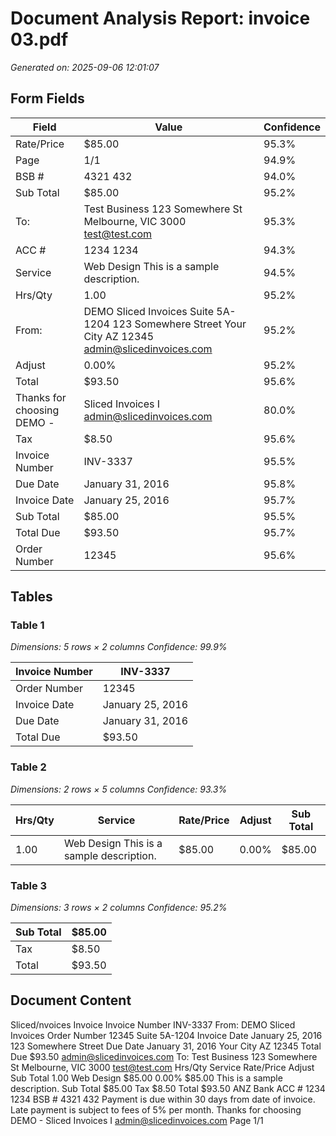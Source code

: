 # Document Analysis Report: invoice 03.pdf

*Generated on: 2025-09-06 12:01:07*

## Form Fields


| Field | Value | Confidence |
|-------|-------|------------|
| Rate/Price | $85.00 | 95.3% |
| Page | 1/1 | 94.9% |
| BSB # | 4321 432 | 94.0% |
| Sub Total | $85.00 | 95.2% |
| To: | Test Business 123 Somewhere St Melbourne, VIC 3000 test@test.com | 95.3% |
| ACC # | 1234 1234 | 94.3% |
| Service | Web Design This is a sample description. | 94.5% |
| Hrs/Qty | 1.00 | 95.2% |
| From: | DEMO Sliced Invoices Suite 5A-1204 123 Somewhere Street Your City AZ 12345 admin@slicedinvoices.com | 95.2% |
| Adjust | 0.00% | 95.2% |
| Total | $93.50 | 95.6% |
| Thanks for choosing DEMO - | Sliced Invoices I admin@slicedinvoices.com | 80.0% |
| Tax | $8.50 | 95.6% |
| Invoice Number | INV-3337 | 95.5% |
| Due Date | January 31, 2016 | 95.8% |
| Invoice Date | January 25, 2016 | 95.7% |
| Sub Total | $85.00 | 95.5% |
| Total Due | $93.50 | 95.7% |
| Order Number | 12345 | 95.6% |

## Tables


### Table 1
*Dimensions: 5 rows × 2 columns*
*Confidence: 99.9%*

| Invoice Number | INV-3337 |
|---|---|
| Order Number | 12345 |
| Invoice Date | January 25, 2016 |
| Due Date | January 31, 2016 |
| Total Due | $93.50 |

### Table 2
*Dimensions: 2 rows × 5 columns*
*Confidence: 93.3%*

| Hrs/Qty | Service | Rate/Price | Adjust | Sub Total |
|---|---|---|---|---|
| 1.00 | Web Design This is a sample description. | $85.00 | 0.00% | $85.00 |

### Table 3
*Dimensions: 3 rows × 2 columns*
*Confidence: 95.2%*

| Sub Total | $85.00 |
|---|---|
| Tax | $8.50 |
| Total | $93.50 |

## Document Content

Sliced/nvoices
Invoice
Invoice Number
INV-3337
From:
DEMO Sliced Invoices
Order Number
12345
Suite 5A-1204
Invoice Date
January 25, 2016
123 Somewhere Street
Due Date
January 31, 2016
Your City AZ 12345
Total Due
$93.50
admin@slicedinvoices.com
To:
Test Business
123 Somewhere St
Melbourne, VIC 3000
test@test.com
Hrs/Qty
Service
Rate/Price
Adjust
Sub Total
1.00
Web Design
$85.00
0.00%
$85.00
This is a sample description.
Sub Total
$85.00
Tax
$8.50
Total
$93.50
ANZ Bank
ACC # 1234 1234
BSB # 4321 432
Payment is due within 30 days from date of invoice. Late payment is subject to fees of 5% per month.
Thanks for choosing DEMO - Sliced Invoices I admin@slicedinvoices.com
Page 1/1